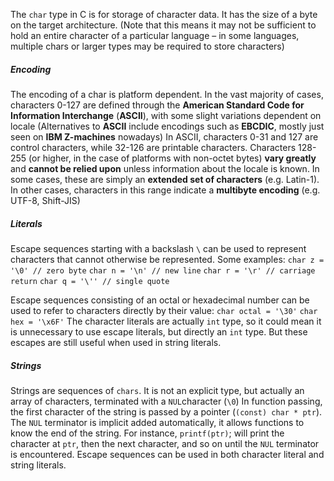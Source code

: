 The `char` type in C is for storage of character data. It has the size of a byte on the target architecture. 
(Note that this means it may not be sufficient to hold an entire character of a particular language – in some languages, multiple chars or larger types may be required to store characters)

##### Encoding
The encoding of a char is platform dependent. 
In the vast majority of cases, characters 0-127 are defined through the **American Standard Code for Information Interchange** (**ASCII**), with some slight variations dependent on locale (Alternatives to **ASCII** include encodings such as **EBCDIC**, mostly just seen on **IBM Z-machines** nowadays)
In ASCII, characters 0-31 and 127 are control characters, while 32-126 are printable characters. 
Characters 128-255 (or higher, in the case of platforms with non-octet bytes) **vary greatly** and **cannot be relied upon** unless information about the locale is known. In some cases, these are simply an **extended set of characters** (e.g. Latin-1). In other cases, characters in this range indicate a **multibyte encoding** (e.g. UTF-8, Shift-JIS)

##### Literals
Escape sequences starting with a backslash `\` can be used to represent
characters that cannot otherwise be represented. Some examples:
`char z = '\0' // zero byte`
`char n = '\n' // new line`
`char r = '\r' // carriage return`
`char q = '\'' // single quote`

Escape sequences consisting of an octal or hexadecimal number can be used to refer to characters directly by their value:
`char octal = '\30'`
`char hex = '\x6F'`
The character literals are actually `int` type, so it could mean it is unnecessary to use escape literals, but directly an `int` type. But these escapes are still useful when used in string literals. 


##### Strings
Strings are sequences of `chars`. It is not an explicit type, but actually an array of characters, terminated with a `NUL`character (`\0`)
In function passing, the first character of the string is passed by a pointer (`(const) char * ptr`). 
The `NUL` terminator is implicit added automatically, it allows functions to know the end of the string. For instance, `printf(ptr)`; will print the character at `ptr`, then the next character, and so on until the `NUL` terminator is encountered. 
Escape sequences can be used in both character literal and string literals. 